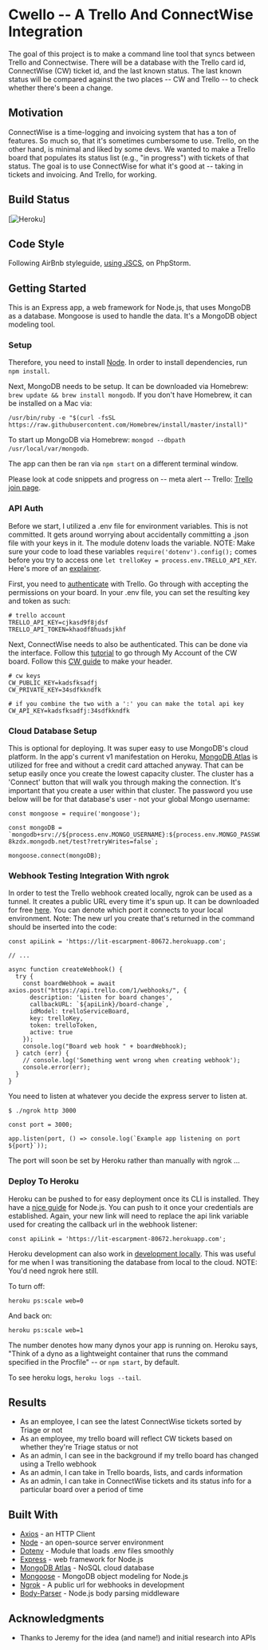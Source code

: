 # Cwello -- A Trello And ConnectWise Integration 

The goal of this project is to make a command line tool that syncs between Trello and Connectwise. There will be a database with the Trello card id, ConnectWise (CW) ticket id, and the last known status. The last known status will be compared against the two places -- CW and Trello -- to check whether there's been a change. 

## Motivation 

ConnectWise is a time-logging and invoicing system that has a ton of features. So much so, that it's sometimes cumbersome to use. Trello, on the other hand, is minimal and liked by some devs. We wanted to make a Trello board that populates its status list (e.g., "in progress") with tickets of that status. The goal is to use ConnectWise for what it's good at -- taking in tickets and invoicing. And Trello, for working.

## Build Status 

[![Heroku](http://heroku-badge.herokuapp.com/?app=lit-escarpment-80672&style=flat&svg=1)]

## Code Style 

Following AirBnb styleguide, [using JSCS](https://www.jetbrains.com/help/phpstorm/jscs.html), on PhpStorm.

## Getting Started 

This is an Express app, a web framework for Node.js, that uses MongoDB as a database. Mongoose is used to handle the data. It's a MongoDB object modeling tool.

### Setup

Therefore, you need to install [Node](https://nodejs.org/en/download/). In order to install dependencies, run `npm install`. 

Next, MongoDB needs to be setup. It can be downloaded via Homebrew: `brew update && brew install mongodb`. If you don't have Homebrew, it can be installed on a Mac via: 

`/usr/bin/ruby -e "$(curl -fsSL https://raw.githubusercontent.com/Homebrew/install/master/install)"`

To start up MongoDB via Homebrew: `mongod --dbpath /usr/local/var/mongodb`. 

The app can then be ran via `npm start` on a different terminal window.

Please look at code snippets and progress on -- meta alert -- Trello: [Trello join page](https://trello.com/invite/b/S4Vj9EhG/be3f9aea6c3ce25b1255117d375d8b5c/cwello).

### API Auth 

Before we start, I utilized a .env file for environment variables. This is not committed. It gets around worrying about accidentally committing a .json file with your keys in it. The module dotenv loads the variable. NOTE: Make sure your code to load these variables `require('dotenv').config();` comes before you try to access one `let trelloKey = process.env.TRELLO_API_KEY`. Here's more of an [explainer](https://medium.com/@thejasonfile/using-dotenv-package-to-create-environment-variables-33da4ac4ea8f).

First, you need to [authenticate](https://trello.readme.io/docs/api-introduction) with Trello. Go through with accepting the permissions on your board. In your .env file, you can set the resulting key and token as such: 

```
# trello account
TRELLO_API_KEY=cjkasd9f8jdsf
TRELLO_API_TOKEN=khaodf8huadsjkhf
```

Next, ConnectWise needs to also be authenticated. This can be done via the interface. Follow this [tutorial](https://support.prontomarketing.com/hc/en-us/articles/207946586-How-to-generate-ConnectWise-API-keys) to go through My Account of the CW board. Follow this [CW guide](https://developer.connectwise.com/Manage/Developer_Guide/Authentication) to make your header. 

```
# cw keys 
CW_PUBLIC_KEY=kadsfksadfj
CW_PRIVATE_KEY=34sdfkkndfk

# if you combine the two with a ':' you can make the total api key
CW_API_KEY=kadsfksadfj:34sdfkkndfk
``` 

### Cloud Database Setup 

This is optional for deploying. It was super easy to use MongoDB's cloud platform. In the app's current v1 manifestation on Heroku, [MongoDB Atlas](https://www.mongodb.com/cloud/atlas) is utilized for free and without a credit card attached anyway. That can be setup easily once you create the lowest capacity cluster. The cluster has a 'Connect' button that will walk you through making the connection. It's important that you create a user within that cluster. The password you use below will be for that database's user - not your global Mongo username:

```
const mongoose = require('mongoose');

const mongoDB = `mongodb+srv://${process.env.MONGO_USERNAME}:${process.env.MONGO_PASSWORD}@cluster0-8kzdx.mongodb.net/test?retryWrites=false`;

mongoose.connect(mongoDB);
``` 

### Webhook Testing Integration With ngrok

In order to test the Trello webhook created locally, ngrok can be used as a tunnel. It creates a public URL every time it's spun up. It can be downloaded for free [here](https://ngrok.com/). You can denote which port it connects to your local environment. Note: The new url you create that's returned in the command should be inserted into the code: 
```
const apiLink = 'https://lit-escarpment-80672.herokuapp.com';

// ... 

async function createWebhook() {
  try {
    const boardWebhook = await axios.post("https://api.trello.com/1/webhooks/", {
      description: 'Listen for board changes',
      callbackURL: `${apiLink}/board-change`,
      idModel: trelloServiceBoard,
      key: trelloKey,
      token: trelloToken,
      active: true
    });
    console.log("Board web hook " + boardWebhook);
  } catch (err) {
    // console.log('Something went wrong when creating webhook');
    console.error(err);
  }
}
```

You need to listen at whatever you decide the express server to listen at. 
```
$ ./ngrok http 3000
```
```
const port = 3000;

app.listen(port, () => console.log(`Example app listening on port ${port}`));
```

The port will soon be set by Heroku rather than manually with ngrok ... 

### Deploy To Heroku

Heroku can be pushed to for easy deployment once its CLI is installed. They have a [nice guide](https://devcenter.heroku.com/articles/getting-started-with-nodejs#introduction) for Node.js. You can push to it once your credentials are established. Again, your new link will need to replace the api link variable used for creating the callback url in the webhook listener: 

```
const apiLink = 'https://lit-escarpment-80672.herokuapp.com';
```

Heroku development can also work in [development locally](https://devcenter.heroku.com/articles/getting-started-with-nodejs#run-the-app-locally). This was useful for me when I was transitioning the database from local to the cloud. NOTE: You'd need ngrok here still. 

To turn off: 
```
heroku ps:scale web=0
```
And back on: 
```
heroku ps:scale web=1
```

The number denotes how many dynos your app is running on. Heroku says, "Think of a dyno as a lightweight container that runs the command specified in the Procfile" -- or `npm start`, by default. 

To see heroku logs, `heroku logs --tail`. 

## Results 

* As an employee, I can see the latest ConnectWise tickets sorted by Triage or not
* As an employee, my trello board will reflect CW tickets based on whether they're Triage status or not
* As an admin, I can see in the background if my trello board has changed using a Trello webhook 
* As an admin, I can take in Trello boards, lists, and cards information 
* As an admin, I can take in ConnectWise tickets and its status info for a particular board over a period of time 

## Built With 

* [Axios](https://github.com/axios/axios) - an HTTP Client 
* [Node](https://nodejs.org/en/) - an open-source server environment  
* [Dotenv](https://github.com/motdotla/dotenv) - Module that loads .env files smoothly
* [Express](https://expressjs.com/) - web framework for Node.js
* [MongoDB Atlas](https://www.mongodb.com/) - NoSQL cloud database
* [Mongoose](http://mongoosejs.com/) - MongoDB object modeling for Node.js
* [Ngrok](https://ngrok.com/) - A public url for webhooks in development
* [Body-Parser](https://github.com/expressjs/body-parser) - Node.js body parsing middleware

## Acknowledgments

* Thanks to Jeremy for the idea (and name!) and initial research into APIs